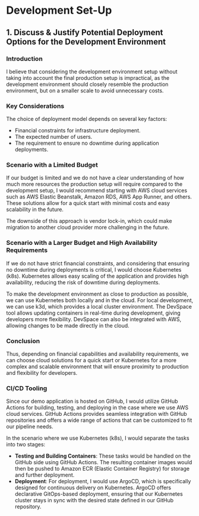 # Development Set-Up

## 1. Discuss & Justify Potential Deployment Options for the Development Environment

### Introduction
I believe that considering the development environment setup without taking into account the final production setup is impractical, as the development environment should closely resemble the production environment, but on a smaller scale to avoid unnecessary costs.

### Key Considerations
The choice of deployment model depends on several key factors:
- Financial constraints for infrastructure deployment.
- The expected number of users.
- The requirement to ensure no downtime during application deployments.

### Scenario with a Limited Budget
If our budget is limited and we do not have a clear understanding of how much more resources the production setup will require compared to the development setup, I would recommend starting with AWS cloud services such as AWS Elastic Beanstalk, Amazon RDS, AWS App Runner, and others. These solutions allow for a quick start with minimal costs and easy scalability in the future.

The downside of this approach is vendor lock-in, which could make migration to another cloud provider more challenging in the future.

### Scenario with a Larger Budget and High Availability Requirements
If we do not have strict financial constraints, and considering that ensuring no downtime during deployments is critical, I would choose Kubernetes (k8s). Kubernetes allows easy scaling of the application and provides high availability, reducing the risk of downtime during deployments.

To make the development environment as close to production as possible, we can use Kubernetes both locally and in the cloud. For local development, we can use k3d, which provides a local cluster environment. The DevSpace tool allows updating containers in real-time during development, giving developers more flexibility. DevSpace can also be integrated with AWS, allowing changes to be made directly in the cloud.

### Conclusion
Thus, depending on financial capabilities and availability requirements, we can choose cloud solutions for a quick start or Kubernetes for a more complex and scalable environment that will ensure proximity to production and flexibility for developers.

### CI/CD Tooling
Since our demo application is hosted on GitHub, I would utilize GitHub Actions for building, testing, and deploying in the case where we use AWS cloud services. GitHub Actions provides seamless integration with GitHub repositories and offers a wide range of actions that can be customized to fit our pipeline needs.

In the scenario where we use Kubernetes (k8s), I would separate the tasks into two stages:
- **Testing and Building Containers**: These tasks would be handled on the GitHub side using GitHub Actions. The resulting container images would then be pushed to Amazon ECR (Elastic Container Registry) for storage and further deployment.
- **Deployment**: For deployment, I would use ArgoCD, which is specifically designed for continuous delivery on Kubernetes. ArgoCD offers declarative GitOps-based deployment, ensuring that our Kubernetes cluster stays in sync with the desired state defined in our GitHub repository.
